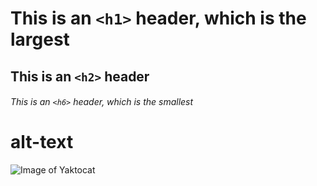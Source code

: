 # This is an `<h1>` header, which is the largest

## This is an `<h2>` header

###### This is an `<h6>` header, which is the smallest

# alt-text
![Image of Yaktocat](https://octodex.github.com/images/yaktocat.png)
